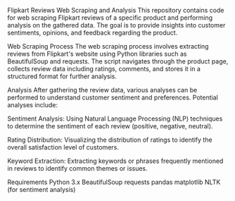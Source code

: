 Flipkart Reviews Web Scraping and Analysis
This repository contains code for web scraping Flipkart reviews of a specific product and performing analysis on the gathered data. The goal is to provide insights into customer sentiments, opinions, and feedback regarding the product.

Web Scraping Process
The web scraping process involves extracting reviews from Flipkart's website using Python libraries such as BeautifulSoup and requests. The script navigates through the product page, collects review data including ratings, comments, and stores it in a structured format for further analysis.

Analysis
After gathering the review data, various analyses can be performed to understand customer sentiment and preferences. Potential analyses include:

Sentiment Analysis: Using Natural Language Processing (NLP) techniques to determine the sentiment of each review (positive, negative, neutral).

Rating Distribution: Visualizing the distribution of ratings to identify the overall satisfaction level of customers.

Keyword Extraction: Extracting keywords or phrases frequently mentioned in reviews to identify common themes or issues.

Requirements
Python 3.x
BeautifulSoup
requests
pandas
matplotlib
NLTK (for sentiment analysis)
